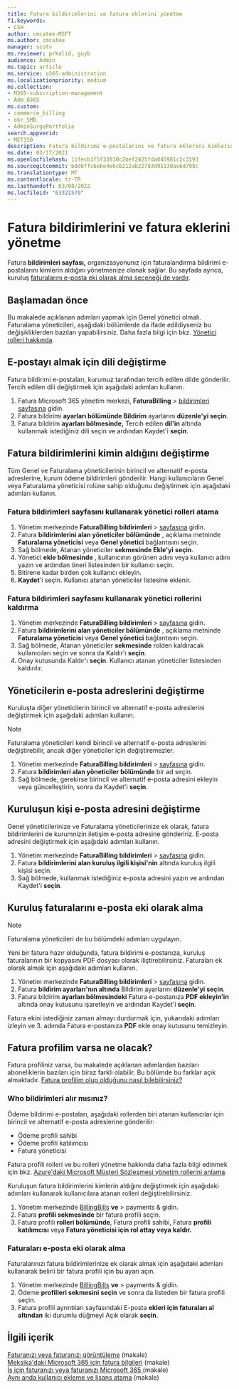 ```yaml
---
title: Fatura bildirimlerini ve fatura eklerini yönetme
f1.keywords:
- CSH
author: cmcatee-MSFT
ms.author: cmcatee
manager: scotv
ms.reviewer: prkalid, guyb
audience: Admin
ms.topic: article
ms.service: o365-administration
ms.localizationpriority: medium
ms.collection:
- M365-subscription-management
- Adm_O365
ms.custom:
- commerce_billing
- okr_SMB
- AdminSurgePortfolio
search.appverid:
- MET150
description: Fatura bildirimi e-postalarını ve fatura eklerini kimlerin aldığını yönetmeyi öğrenin.
ms.date: 03/17/2021
ms.openlocfilehash: 11fecb1f5f33810c2bef2425fda845981c2c3193
ms.sourcegitcommit: bdd6ffc6ebe4e6cb212ab22793d9513dae6d798c
ms.translationtype: MT
ms.contentlocale: tr-TR
ms.lasthandoff: 03/08/2022
ms.locfileid: "63321579"
---
```

# <a name="manage-billing-notifications-and-invoice-attachments"></a>Fatura bildirimlerini ve fatura eklerini yönetme

Fatura **bildirimleri sayfası,** organizasyonunız için faturalandırma bildirimi e-postalarını kimlerin aldığını yönetmenize olanak sağlar. Bu sayfada ayrıca, kuruluş [faturalarını e-posta eki olarak alma seçeneği de vardır](#receive-your-organizations-invoices-as-email-attachments).

## <a name="before-you-begin"></a>Başlamadan önce

Bu makalede açıklanan adımları yapmak için Genel yönetici olmalı. Faturalama yöneticileri, aşağıdaki bölümlerde da ifade edildiyseniz bu değişikliklerden bazıları yapabilirsiniz. Daha fazla bilgi için bkz. [Yönetici rolleri hakkında](../../admin/add-users/about-admin-roles.md).

## <a name="change-the-language-you-receive-email-in"></a>E-postayı almak için dili değiştirme

Fatura bildirimi e-postaları, kurumuz tarafından tercih edilen dilde gönderilir. Tercih edilen dili değiştirmek için aşağıdaki adımları kullanın.

1. Fatura Microsoft 365 yönetim merkezi, **FaturaBilling** >  <a href="https://go.microsoft.com/fwlink/p/?linkid=853212" target="_blank">bildirimleri sayfasına</a> gidin.
2. Fatura bildirimi **ayarları bölümünde Bildirim** ayarlarını **düzenle'yi seçin**.
3. Fatura bildirim **ayarları bölmesinde,** Tercih edilen **dil'in** altında kullanmak istediğiniz dili seçin ve ardından Kaydet'i **seçin**.

## <a name="change-who-receives-billing-notifications"></a>Fatura bildirimlerini kimin aldığını değiştirme

Tüm Genel ve Faturalama yöneticilerinin birincil ve alternatif e-posta adreslerine, kurum ödeme bildirimleri gönderilir. Hangi kullanıcıların Genel veya Faturalama yöneticisi rolüne sahip olduğunu değiştirmek için aşağıdaki adımları kullanın.

### <a name="assign-admin-roles-by-using-the-billing-notifications-page"></a>Fatura bildirimleri sayfasını kullanarak yönetici rolleri atama

1. Yönetim merkezinde **FaturaBilling bildirimleri** >  <a href="https://go.microsoft.com/fwlink/p/?linkid=853212" target="_blank">sayfasına</a> gidin.
2. Fatura **bildirimlerini alan yöneticiler bölümünde** , açıklama metninde **Faturalama yöneticisi** veya **Genel yönetici** bağlantısını seçin.
3. Sağ bölmede, Atanan yöneticiler **sekmesinde Ekle'yi** **seçin**.
4. Yönetici **ekle bölmesinde** , kullanıcının görünen adını veya kullanıcı adını yazın ve ardından öneri listesinden bir kullanıcı seçin.
5. Bitirene kadar birden çok kullanıcı ekleyin.
6. **Kaydet**'i seçin. Kullanıcı atanan yöneticiler listesine eklenir.

### <a name="remove-admin-roles-by-using-the-billing-notifications-page"></a>Fatura bildirimleri sayfasını kullanarak yönetici rollerini kaldırma

1. Yönetim merkezinde **FaturaBilling bildirimleri** >  <a href="https://go.microsoft.com/fwlink/p/?linkid=853212" target="_blank">sayfasına</a> gidin.
2. Fatura **bildirimlerini alan yöneticiler bölümünde** , açıklama metninde **Faturalama yöneticisi** veya **Genel yönetici** bağlantısını seçin.
3. Sağ bölmede, Atanan yöneticiler **sekmesinde** rolden kaldıracak kullanıcıları seçin ve sonra da Kaldır'ı **seçin**.
4. Onay kutusunda Kaldır'ı **seçin**. Kullanıcı atanan yöneticiler listesinden kaldırılır.

## <a name="change-the-email-addresses-for-admins"></a>Yöneticilerin e-posta adreslerini değiştirme

Kuruluşta diğer yöneticilerin birincil ve alternatif e-posta adreslerini değiştirmek için aşağıdaki adımları kullanın.

> [!NOTE]
> Faturalama yöneticileri kendi birincil ve alternatif e-posta adreslerini değiştirebilir, ancak diğer yöneticiler için değiştiremezler.

1. Yönetim merkezinde **FaturaBilling bildirimleri** >  <a href="https://go.microsoft.com/fwlink/p/?linkid=853212" target="_blank">sayfasına</a> gidin.
2. Fatura **bildirimleri alan yöneticiler bölümünde** bir ad seçin.
3. Sağ bölmede, gerekirse birincil ve alternatif e-posta adresini ekleyin veya güncelleştirin, sonra da Kaydet'i **seçin**.

## <a name="change-your-organizations-contact-email"></a>Kuruluşun kişi e-posta adresini değiştirme

Genel yöneticilerinize ve Faturalama yöneticilerinize ek olarak, fatura bildirimlerini de kurumnizin iletişim e-posta adresine göndeririz. E-posta adresini değiştirmek için aşağıdaki adımları kullanın.

1. Yönetim merkezinde **FaturaBilling bildirimleri** >  <a href="https://go.microsoft.com/fwlink/p/?linkid=853212" target="_blank">sayfasına</a> gidin.
2. Fatura **bildirimlerini alan kuruluş ilgili kişisi'nin** altında kuruluş ilgili kişisi seçin.
3. Sağ bölmede, kullanmak istediğiniz e-posta adresini yazın ve ardından Kaydet'i **seçin**.

## <a name="receive-your-organizations-invoices-as-email-attachments"></a>Kuruluş faturalarını e-posta eki olarak alma

> [!NOTE]
> Faturalama yöneticileri de bu bölümdeki adımları uygulayın.

Yeni bir fatura hazır olduğunda, fatura bildirimi e-postanıza, kuruluş faturalarının bir kopyasını PDF dosyası olarak iliştirebilirsiniz. Faturaları ek olarak almak için aşağıdaki adımları kullanın.

1. Yönetim merkezinde **FaturaBilling bildirimleri** >  <a href="https://go.microsoft.com/fwlink/p/?linkid=853212" target="_blank">sayfasına</a> gidin.
2. Fatura **bildirim ayarları'nın altında** Bildirim ayarlarını **düzenle'yi seçin**.
3. Fatura bildirim **ayarları bölmesindeki** Fatura e-postanıza **PDF ekleyin'in** altında onay kutusunu işaretleyin ve ardından Kaydet'i **seçin**.

Fatura ekini istediğiniz zaman almayı durdurmak için, yukarıdaki adımları izleyin ve 3. adımda Fatura e-postanıza **PDF** ekle onay kutusunu temizleyin.

## <a name="what-if-i-have-a-billing-profile"></a>Fatura profilim varsa ne olacak?

Fatura profiliniz varsa, bu makalede açıklanan adımlardan bazıları aboneliklerin bazıları için biraz farklı olabilir. Bu bölümde bu farklar açık almaktadır. [Fatura profilim olup olduğunu nasıl bilebilirsiniz?](manage-billing-profiles.md)

### <a name="who-receives-billing-notifications"></a>Who bildirimleri alır mısınız?

Ödeme bildirimi e-postaları, aşağıdaki rollerden biri atanan kullanıcılar için birincil ve alternatif e-posta adreslerine gönderilir:

- Ödeme profili sahibi
- Ödeme profili katılımcısı
- Fatura yöneticisi

Fatura profili rolleri ve bu rolleri yönetme hakkında daha fazla bilgi edinmek için bkz. [Azure'daki Microsoft Müşteri Sözleşmesi yönetim rollerini anlama](/azure/cost-management-billing/manage/understand-mca-roles).

Kuruluşun fatura bildirimlerini kimlerin aldığını değiştirmek için aşağıdaki adımları kullanarak kullanıcılara atanan rolleri değiştirebilirsiniz.

1. Yönetim merkezinde <a href="https://go.microsoft.com/fwlink/p/?linkid=2102895" target="_blank">BillingBills</a> **ve** >  payments & gidin.
2. Fatura **profili sekmesinde** bir fatura profili seçin.
3. Fatura profili **rolleri bölümünde**, Fatura profili sahibi, Fatura **profili katılımcısı** veya **Fatura yöneticisi için rol attay veya** **kaldır.**

### <a name="receive-invoices-as-email-attachments"></a>Faturaları e-posta eki olarak alma

Faturalarınızı fatura bildirimlerinize ek olarak almak için aşağıdaki adımları kullanarak belirli bir fatura profili için bu ayarı açın.

1. Yönetim merkezinde <a href="https://go.microsoft.com/fwlink/p/?linkid=2102895" target="_blank">BillingBills</a> **ve** >  payments & gidin.
2. Ödeme **profilleri sekmesini seçin** ve sonra da listeden bir fatura profili seçin.
3. Fatura profili ayrıntıları sayfasındaki E-posta **ekleri için faturaları al altından** iki durumlu düğmeyi Açık olarak **seçin**.

## <a name="related-content"></a>İlgili içerik

[Faturanızı veya faturanızı görüntüleme](view-your-bill-or-invoice.md) (makale)\
[Meksika'daki Microsoft 365 için fatura bilgileri](mexico-billing-info.md) (makale) \
[İş için faturanızı veya faturanızı Microsoft 365 (](understand-your-invoice2.md)makale)\
[Aynı anda kullanıcı ekleme ve lisans atama](../../admin/add-users/add-users.md) (makale)
